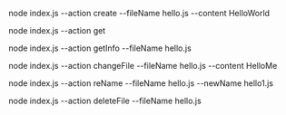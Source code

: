 <!-- Create new file -->

node index.js --action create --fileName hello.js --content HelloWorld

<!--  Get file-->

node index.js --action get

<!-- Get informations about file -->

node index.js --action getInfo --fileName hello.js

<!-- Change file -->

node index.js --action changeFile --fileName hello.js --content HelloMe

<!-- Rename file -->

node index.js --action reName --fileName hello.js --newName hello1.js

<!-- Delete file -->

node index.js --action deleteFile --fileName hello.js
